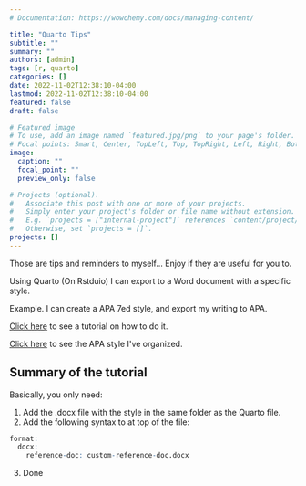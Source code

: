 ```yaml
---
# Documentation: https://wowchemy.com/docs/managing-content/

title: "Quarto Tips"
subtitle: ""
summary: ""
authors: [admin]
tags: [r, quarto]
categories: []
date: 2022-11-02T12:38:10-04:00
lastmod: 2022-11-02T12:38:10-04:00
featured: false
draft: false

# Featured image
# To use, add an image named `featured.jpg/png` to your page's folder.
# Focal points: Smart, Center, TopLeft, Top, TopRight, Left, Right, BottomLeft, Bottom, BottomRight.
image:
  caption: ""
  focal_point: ""
  preview_only: false

# Projects (optional).
#   Associate this post with one or more of your projects.
#   Simply enter your project's folder or file name without extension.
#   E.g. `projects = ["internal-project"]` references `content/project/deep-learning/index.md`.
#   Otherwise, set `projects = []`.
projects: []
---
```


Those are tips and reminders to myself... Enjoy if they are useful for you to. 


Using Quarto (On Rstduio) I can export to a Word document with a specific style.

Example. I can create a APA 7ed style, and export my writing to APA. 

[Click here](https://quarto.org/docs/output-formats/ms-word-templates.html) to see a tutorial on how to do it. 

[Click here](https://drive.google.com/drive/folders/1eBVPgOClTyuX9uff1po5Vj1tpmXODx76) to see the APA style I've organized. 

## Summary of the tutorial
Basically, you only need:
1. Add the .docx file with the style in the same folder as the Quarto file. 
2. Add the following syntax to at top of the file:

```r
format:  
  docx:
    reference-doc: custom-reference-doc.docx
```
3. Done